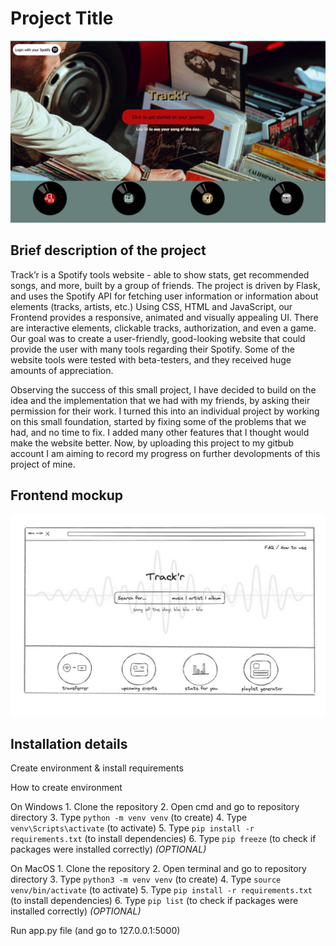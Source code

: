 # Project Title
![mockup](assets/trackr-frontend.jpg)
## Brief description of the project
Track’r is a Spotify tools website -  able to show stats, get recommended songs, and more, built by a group of friends. The project is driven by Flask, and uses the Spotify API for fetching user information or information about elements (tracks, artists, etc.) Using CSS, HTML and JavaScript, our Frontend provides a responsive, animated and visually appealing UI. There are interactive elements, clickable tracks, authorization, and even a game. Our goal was to create a user-friendly, good-looking website that could provide the user with many tools regarding their Spotify. Some of the website tools were tested with beta-testers, and they received huge amounts of appreciation.

Observing the success of this small project, I have decided to build on the idea and the implementation that we had with my friends, by asking their permission for their work. I turned this into an individual project by working on this small foundation, started by fixing some of the problems that we had, and no time to fix. I added many other features that I thought would make the website better. Now, by uploading this project to my gitbub account I am aiming to record my progress on further devolopments of this project of mine.

## Frontend mockup
![mockup](assets/frontendmockup.jpg)

## Installation details
Create environment & install requirements

How to create environment

  On Windows
    1. Clone the repository
    2. Open cmd and go to repository directory 
    3. Type `python -m venv venv` (to create)
    4. Type `venv\Scripts\activate` (to activate)
    5. Type `pip install -r requirements.txt` (to install dependencies)
    6. Type `pip freeze` (to check if packages were installed correctly) *(OPTIONAL)*

  On MacOS
    1. Clone the repository
    2. Open terminal and go to repository directory 
    3. Type `python3 -m venv venv` (to create)
    4. Type `source venv/bin/activate` (to activate)
    5. Type `pip install -r requirements.txt` (to install dependencies)
    6. Type `pip list` (to check if packages were installed correctly) *(OPTIONAL)*
    

Run app.py file (and go to 127.0.0.1:5000)
